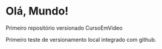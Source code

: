 # Olá, Mundo!
 Primeiro repositório versionado CursoEmVideo

 Primeiro teste de versionamento local integrado com github.
